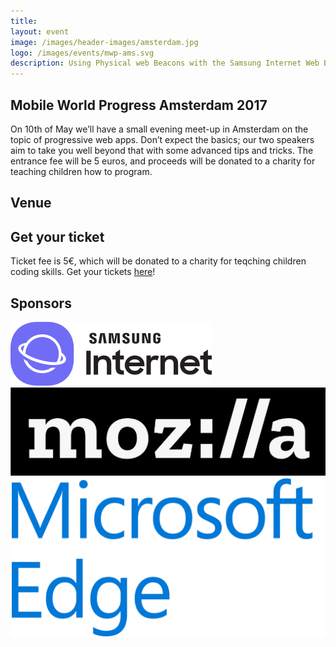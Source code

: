 ```yaml
---
title:  
layout: event
image: /images/header-images/amsterdam.jpg
logo: /images/events/mwp-ams.svg
description: Using Physical web Beacons with the Samsung Internet Web Browser
---
```

<div class="event-well">
    <h2>Mobile World Progress Amsterdam 2017</h2>
    <p>On 10th of May we’ll have a small evening meet-up in Amsterdam on the topic of progressive web apps. Don’t expect the basics; our two speakers aim to take you well beyond that with some advanced tips and tricks. The entrance fee will be 5 euros, and proceeds will be donated to a charity for teaching children how to program.</p>
    <div><h2>Venue</h2></div>
    <div>
        <h2>Get your ticket</h2>
        <p>Ticket fee is 5€, which will be donated to a charity for teqching children coding skills. Get your tickets <a href="https://webconferences.paydro.com/pwa-meet-up">here</a>!</p>
    </div>
    <div>
        <h2>Sponsors</h2>
        <a href="https://samsunginter.net/"><img src="/images/assets/samsunginternetlogo.png" class="sponsor-logo"></a>
        <a href="https://mozilla.org"><img src="/images/assets/mozlogo.jpg" class="sponsor-logo"></a>
        <a href="https://developer.microsoft.com/en-us/microsoft-edge/"><img src="/images/assets/edgelogo.png" class="sponsor-logo"></a>
    </div>
</div>